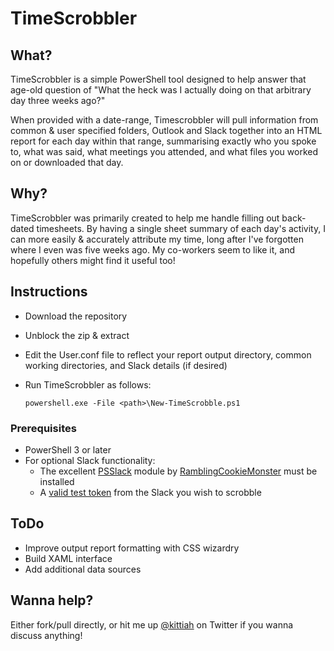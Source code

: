 # TimeScrobbler

## What?
TimeScrobbler is a simple PowerShell tool designed to help answer that age-old question of "What the heck was I actually doing on that arbitrary day three weeks ago?"

When provided with a date-range, Timescrobbler will pull information from common & user specified folders, Outlook and Slack together into an HTML report for each day within that range, summarising exactly who you spoke to, what was said, what meetings you attended, and what files you worked on or downloaded that day.


## Why?
TimeScrobbler was primarily created to help me handle filling out back-dated timesheets. By having a single sheet summary of each day's activity, I can more easily & accurately attribute my time, long after I've forgotten where I even was five weeks ago. My co-workers seem to like it, and hopefully others might find it useful too!


## Instructions
* Download the repository
* Unblock the zip & extract
* Edit the User.conf file to reflect your report output directory, common working directories, and Slack details (if desired)
* Run TimeScrobbler as follows:

    ```powershell.exe -File <path>\New-TimeScrobble.ps1```


### Prerequisites
* PowerShell 3 or later
* For optional Slack functionality:
  * The excellent [PSSlack](https://github.com/RamblingCookieMonster/PSSlack) module by [RamblingCookieMonster](https://github.com/RamblingCookieMonster) must be installed
  * A [valid test token](https://api.slack.com/docs/oauth-test-tokens) from the Slack you wish to scrobble
  
  
## ToDo
* Improve output report formatting with CSS wizardry
* Build XAML interface
* Add additional data sources

## Wanna help?
Either fork/pull directly, or hit me up [@kittiah](https://twitter.com/kittiah) on Twitter if you wanna discuss anything!
